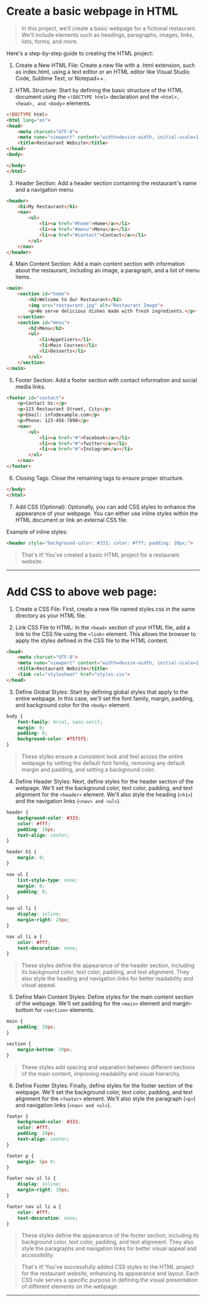 # Create a basic webpage in HTML

> In this project, we'll create a basic webpage for a fictional restaurant. We'll include elements such as headings, paragraphs, images, links, lists, forms, and more.

Here's a step-by-step guide to creating the HTML project:

1. Create a New HTML File:
Create a new file with a .html extension, such as index.html, using a text editor or an HTML editor like Visual Studio Code, Sublime Text, or Notepad++.

2. HTML Structure:
Start by defining the basic structure of the HTML document using the `<!DOCTYPE html>` declaration and the `<html>, <head>, and <body>` elements.

```html
<!DOCTYPE html>
<html lang="en">
<head>
    <meta charset="UTF-8">
    <meta name="viewport" content="width=device-width, initial-scale=1.0">
    <title>Restaurant Website</title>
</head>
<body>

</body>
</html>
```

3. Header Section:
Add a header section containing the restaurant's name and a navigation menu.

```html
<header>
    <h1>My Restaurant</h1>
    <nav>
        <ul>
            <li><a href="#home">Home</a></li>
            <li><a href="#menu">Menu</a></li>
            <li><a href="#contact">Contact</a></li>
        </ul>
    </nav>
</header>
```

4. Main Content Section:
Add a main content section with information about the restaurant, including an image, a paragraph, and a list of menu items.

```html
<main>
    <section id="home">
        <h2>Welcome to Our Restaurant</h2>
        <img src="restaurant.jpg" alt="Restaurant Image">
        <p>We serve delicious dishes made with fresh ingredients.</p>
    </section>
    <section id="menu">
        <h2>Menu</h2>
        <ul>
            <li>Appetizers</li>
            <li>Main Courses</li>
            <li>Desserts</li>
        </ul>
    </section>
</main>
```

5. Footer Section:
Add a footer section with contact information and social media links.

```html
<footer id="contact">
    <p>Contact Us:</p>
    <p>123 Restaurant Street, City</p>
    <p>Email: info@example.com</p>
    <p>Phone: 123-456-7890</p>
    <nav>
        <ul>
            <li><a href="#">Facebook</a></li>
            <li><a href="#">Twitter</a></li>
            <li><a href="#">Instagram</a></li>
        </ul>
    </nav>
</footer>
```

6. Closing Tags:
Close the remaining tags to ensure proper structure.

```html
</body>
</html>
```

7. Add CSS (Optional):
Optionally, you can add CSS styles to enhance the appearance of your webpage. You can either use inline styles within the HTML document or link an external CSS file.

Example of inline styles:
```html
<header style="background-color: #333; color: #fff; padding: 10px;">
```

> That's it! You've created a basic HTML project for a restaurant website.

---

# Add CSS to above web page:

1. Create a CSS File:
First, create a new file named styles.css in the same directory as your HTML file.

2. Link CSS File to HTML:
In the `<head>` section of your HTML file, add a link to the CSS file using the `<link>` element. This allows the browser to apply the styles defined in the CSS file to the HTML content.

```html
<head>
    <meta charset="UTF-8">
    <meta name="viewport" content="width=device-width, initial-scale=1.0">
    <title>Restaurant Website</title>
    <link rel="stylesheet" href="styles.css">
</head>
```

3. Define Global Styles:
Start by defining global styles that apply to the entire webpage. In this case, we'll set the font family, margin, padding, and background color for the `<body>` element.

```css
body {
    font-family: Arial, sans-serif;
    margin: 0;
    padding: 0;
    background-color: #f5f5f5;
}
```

> These styles ensure a consistent look and feel across the entire webpage by setting the default font family, removing any default margin and padding, and setting a background color.

4. Define Header Styles:
Next, define styles for the header section of the webpage. We'll set the background color, text color, padding, and text alignment for the `<header>` element. We'll also style the heading (`<h1>`) and the navigation links (`<nav> and <ul>`).

```css
header {
    background-color: #333;
    color: #fff;
    padding: 10px;
    text-align: center;
}

header h1 {
    margin: 0;
}

nav ul {
    list-style-type: none;
    margin: 0;
    padding: 0;
}

nav ul li {
    display: inline;
    margin-right: 20px;
}

nav ul li a {
    color: #fff;
    text-decoration: none;
}
```

> These styles define the appearance of the header section, including its background color, text color, padding, and text alignment. They also style the heading and navigation links for better readability and visual appeal.

5. Define Main Content Styles:
Define styles for the main content section of the webpage. We'll set padding for the `<main>` element and margin-bottom for `<section>` elements.

```css
main {
    padding: 20px;
}

section {
    margin-bottom: 20px;
}
```

> These styles add spacing and separation between different sections of the main content, improving readability and visual hierarchy.

6. Define Footer Styles:
Finally, define styles for the footer section of the webpage. We'll set the background color, text color, padding, and text alignment for the `<footer>` element. We'll also style the paragraph (`<p>`) and navigation links (`<nav> and <ul>`).

```css
footer {
    background-color: #333;
    color: #fff;
    padding: 20px;
    text-align: center;
}

footer p {
    margin: 5px 0;
}

footer nav ul li {
    display: inline;
    margin-right: 10px;
}

footer nav ul li a {
    color: #fff;
    text-decoration: none;
}
```

> These styles define the appearance of the footer section, including its background color, text color, padding, and text alignment. They also style the paragraphs and navigation links for better visual appeal and accessibility

> That's it! You've successfully added CSS styles to the HTML project for the restaurant website, enhancing its appearance and layout. Each CSS rule serves a specific purpose in defining the visual presentation of different elements on the webpage.

---

